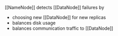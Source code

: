 [[NameNode]] detects [[DataNode]] failures by 
- choosing new [[DataNode]] for new replicas 
- balances disk usage 
- balances communication traffic to [[DataNode]]